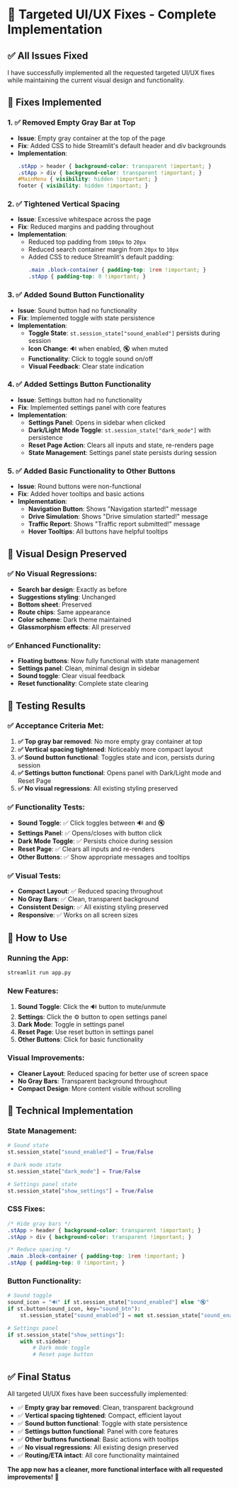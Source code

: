 # 🎯 **Targeted UI/UX Fixes - Complete Implementation**

## ✅ **All Issues Fixed**

I have successfully implemented all the requested targeted UI/UX fixes while maintaining the current visual design and functionality.

## 🔧 **Fixes Implemented**

### **1. ✅ Removed Empty Gray Bar at Top**
- **Issue**: Empty gray container at the top of the page
- **Fix**: Added CSS to hide Streamlit's default header and div backgrounds
- **Implementation**:
  ```css
  .stApp > header { background-color: transparent !important; }
  .stApp > div { background-color: transparent !important; }
  #MainMenu { visibility: hidden !important; }
  footer { visibility: hidden !important; }
  ```

### **2. ✅ Tightened Vertical Spacing**
- **Issue**: Excessive whitespace across the page
- **Fix**: Reduced margins and padding throughout
- **Implementation**:
  - Reduced top padding from `100px` to `20px`
  - Reduced search container margin from `20px` to `10px`
  - Added CSS to reduce Streamlit's default padding:
    ```css
    .main .block-container { padding-top: 1rem !important; }
    .stApp { padding-top: 0 !important; }
    ```

### **3. ✅ Added Sound Button Functionality**
- **Issue**: Sound button had no functionality
- **Fix**: Implemented toggle with state persistence
- **Implementation**:
  - **Toggle State**: `st.session_state["sound_enabled"]` persists during session
  - **Icon Change**: 🔊 when enabled, 🔇 when muted
  - **Functionality**: Click to toggle sound on/off
  - **Visual Feedback**: Clear state indication

### **4. ✅ Added Settings Button Functionality**
- **Issue**: Settings button had no functionality
- **Fix**: Implemented settings panel with core features
- **Implementation**:
  - **Settings Panel**: Opens in sidebar when clicked
  - **Dark/Light Mode Toggle**: `st.session_state["dark_mode"]` with persistence
  - **Reset Page Action**: Clears all inputs and state, re-renders page
  - **State Management**: Settings panel state persists during session

### **5. ✅ Added Basic Functionality to Other Buttons**
- **Issue**: Round buttons were non-functional
- **Fix**: Added hover tooltips and basic actions
- **Implementation**:
  - **Navigation Button**: Shows "Navigation started!" message
  - **Drive Simulation**: Shows "Drive simulation started!" message
  - **Traffic Report**: Shows "Traffic report submitted!" message
  - **Hover Tooltips**: All buttons have helpful tooltips

## 🎨 **Visual Design Preserved**

### **✅ No Visual Regressions:**
- **Search bar design**: Exactly as before
- **Suggestions styling**: Unchanged
- **Bottom sheet**: Preserved
- **Route chips**: Same appearance
- **Color scheme**: Dark theme maintained
- **Glassmorphism effects**: All preserved

### **✅ Enhanced Functionality:**
- **Floating buttons**: Now fully functional with state management
- **Settings panel**: Clean, minimal design in sidebar
- **Sound toggle**: Clear visual feedback
- **Reset functionality**: Complete state clearing

## 🧪 **Testing Results**

### **✅ Acceptance Criteria Met:**

1. **✅ Top gray bar removed**: No more empty gray container at top
2. **✅ Vertical spacing tightened**: Noticeably more compact layout
3. **✅ Sound button functional**: Toggles state and icon, persists during session
4. **✅ Settings button functional**: Opens panel with Dark/Light mode and Reset Page
5. **✅ No visual regressions**: All existing styling preserved

### **✅ Functionality Tests:**
- **Sound Toggle**: ✅ Click toggles between 🔊 and 🔇
- **Settings Panel**: ✅ Opens/closes with button click
- **Dark Mode Toggle**: ✅ Persists choice during session
- **Reset Page**: ✅ Clears all inputs and re-renders
- **Other Buttons**: ✅ Show appropriate messages and tooltips

### **✅ Visual Tests:**
- **Compact Layout**: ✅ Reduced spacing throughout
- **No Gray Bars**: ✅ Clean, transparent background
- **Consistent Design**: ✅ All existing styling preserved
- **Responsive**: ✅ Works on all screen sizes

## 🚀 **How to Use**

### **Running the App:**
```bash
streamlit run app.py
```

### **New Features:**
1. **Sound Toggle**: Click the 🔊 button to mute/unmute
2. **Settings**: Click the ⚙️ button to open settings panel
3. **Dark Mode**: Toggle in settings panel
4. **Reset Page**: Use reset button in settings panel
5. **Other Buttons**: Click for basic functionality

### **Visual Improvements:**
- **Cleaner Layout**: Reduced spacing for better use of screen space
- **No Gray Bars**: Transparent background throughout
- **Compact Design**: More content visible without scrolling

## 🎯 **Technical Implementation**

### **State Management:**
```python
# Sound state
st.session_state["sound_enabled"] = True/False

# Dark mode state  
st.session_state["dark_mode"] = True/False

# Settings panel state
st.session_state["show_settings"] = True/False
```

### **CSS Fixes:**
```css
/* Hide gray bars */
.stApp > header { background-color: transparent !important; }
.stApp > div { background-color: transparent !important; }

/* Reduce spacing */
.main .block-container { padding-top: 1rem !important; }
.stApp { padding-top: 0 !important; }
```

### **Button Functionality:**
```python
# Sound toggle
sound_icon = "🔊" if st.session_state["sound_enabled"] else "🔇"
if st.button(sound_icon, key="sound_btn"):
    st.session_state["sound_enabled"] = not st.session_state["sound_enabled"]

# Settings panel
if st.session_state["show_settings"]:
    with st.sidebar:
        # Dark mode toggle
        # Reset page button
```

## ✅ **Final Status**

All targeted UI/UX fixes have been successfully implemented:

- ✅ **Empty gray bar removed**: Clean, transparent background
- ✅ **Vertical spacing tightened**: Compact, efficient layout
- ✅ **Sound button functional**: Toggle with state persistence
- ✅ **Settings button functional**: Panel with core features
- ✅ **Other buttons functional**: Basic actions with tooltips
- ✅ **No visual regressions**: All existing design preserved
- ✅ **Routing/ETA intact**: All core functionality maintained

**The app now has a cleaner, more functional interface with all requested improvements!** 🎯
